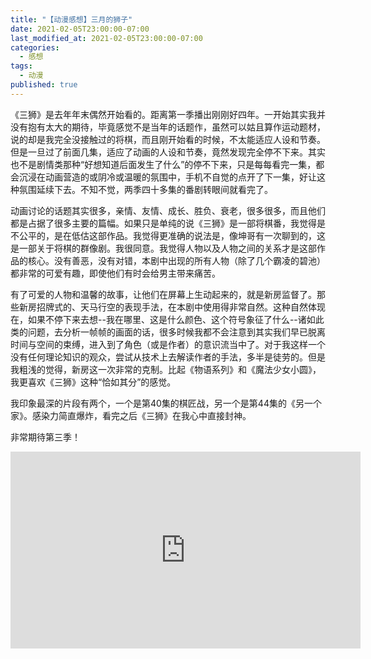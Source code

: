```yaml
---
title: "【动漫感想】三月的狮子"
date: 2021-02-05T23:00:00-07:00
last_modified_at: 2021-02-05T23:00:00-07:00
categories:
  - 感想
tags:
  - 动漫
published: true
---
```


《三狮》是去年年末偶然开始看的。距离第一季播出刚刚好四年。一开始其实我并没有抱有太大的期待，毕竟感觉不是当年的话题作，虽然可以姑且算作运动题材，说的却是我完全没接触过的将棋，而且刚开始看的时候，不太能适应人设和节奏。但是一旦过了前面几集，适应了动画的人设和节奏，竟然发现完全停不下来。其实也不是剧情类那种“好想知道后面发生了什么”的停不下来，只是每每看完一集，都会沉浸在动画营造的或阴冷或温暖的氛围中，手机不自觉的点开了下一集，好让这种氛围延续下去。不知不觉，两季四十多集的番剧转眼间就看完了。

动画讨论的话题其实很多，亲情、友情、成长、胜负、衰老，很多很多，而且他们都是占据了很多主要的篇幅。如果只是单纯的说《三狮》是一部将棋番，我觉得是不公平的，是在低估这部作品。我觉得更准确的说法是，像坤哥有一次聊到的，这是一部关于将棋的群像剧。我很同意。我觉得人物以及人物之间的关系才是这部作品的核心。没有善恶，没有对错，本剧中出现的所有人物（除了几个霸凌的碧池）都非常的可爱有趣，即使他们有时会给男主带来痛苦。

有了可爱的人物和温馨的故事，让他们在屏幕上生动起来的，就是新房监督了。那些新房招牌式的、天马行空的表现手法，在本剧中使用得非常自然。这种自然体现在，如果不停下来去想--我在哪里、这是什么颜色、这个符号象征了什么--诸如此类的问题，去分析一帧帧的画面的话，很多时候我都不会注意到其实我们早已脱离时间与空间的束缚，进入到了角色（或是作者）的意识流当中了。对于我这样一个没有任何理论知识的观众，尝试从技术上去解读作者的手法，多半是徒劳的。但是我粗浅的觉得，新房这一次非常的克制。比起《物语系列》和《魔法少女小圆》，我更喜欢《三狮》这种“恰如其分”的感觉。

我印象最深的片段有两个，一个是第40集的棋匠战，另一个是第44集的《另一个家》。感染力简直爆炸，看完之后《三狮》在我心中直接封神。

非常期待第三季！

<iframe width="560" height="315" src="https://www.youtube.com/embed/9tb0XrXrBBA?autoplay=1" frameborder="0" allow="accelerometer; autoplay; clipboard-write; encrypted-media; gyroscope; picture-in-picture" allowfullscreen></iframe>
